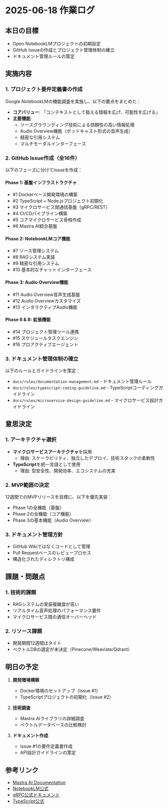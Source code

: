 # 2025-06-18 作業ログ

## 本日の目標
- Open NotebookLMプロジェクトの初期設定
- GitHub Issueの作成とプロジェクト管理体制の確立
- ドキュメント管理ルールの策定

## 実施内容

### 1. プロジェクト要件定義書の作成
Google NotebookLMの機能調査を実施し、以下の要点をまとめた：
- **コアバリュー**: 「コンテキストとして扱える情報を広げ、可能性を広げる」
- **主要機能**:
  - ソースグラウンディング技術による信頼性の高い情報処理
  - Audio Overview機能（ポッドキャスト形式の音声生成）
  - 精密な引用システム
  - マルチモーダルインターフェース

### 2. GitHub Issue作成（全16件）
以下のフェーズに分けてIssueを作成：

#### Phase 1: 基盤インフラストラクチャ
- #1 Dockerベース開発環境の構築
- #2 TypeScript + Node.jsプロジェクト初期化
- #3 マイクロサービス間通信基盤（gRPC/REST）
- #4 CI/CDパイプライン構築
- #5 コアマイクロサービス骨格作成
- #6 Mastra AI統合基盤

#### Phase 2: NotebookLMコア機能
- #7 ソース管理システム
- #8 RAGシステム実装
- #9 精密な引用システム
- #10 基本的なチャットインターフェース

#### Phase 3: Audio Overview機能
- #11 Audio Overview音声生成基盤
- #12 Audio Overviewカスタマイズ
- #13 インタラクティブAudio機能

#### Phase 6 & 8: 拡張機能
- #14 プロジェクト管理ツール連携
- #15 スケジュールタスクエンジン
- #16 プロアクティブエージェント

### 3. ドキュメント管理体制の確立
以下のルールとガイドラインを策定：
- `docs/rules/documentation-management.md` - ドキュメント管理ルール
- `docs/rules/typescript-coding-guideline.md` - TypeScriptコーディングガイドライン
- `docs/rules/microservice-design-guideline.md` - マイクロサービス設計ガイドライン

## 意思決定

### 1. アーキテクチャ選択
- **マイクロサービスアーキテクチャ**を採用
  - 理由: スケーラビリティ、独立したデプロイ、技術スタックの柔軟性
- **TypeScript**を統一言語として使用
  - 理由: 型安全性、開発効率、エコシステムの充実

### 2. MVP範囲の決定
12週間でのMVPリリースを目標に、以下を優先実装：
- Phase 1の全機能（基盤）
- Phase 2の全機能（コア機能）
- Phase 3の基本機能（Audio Overview）

### 3. ドキュメント管理方針
- GitHub Wikiではなくコードとして管理
- Pull Requestベースのレビュープロセス
- 構造化されたディレクトリ構成

## 課題・問題点

### 1. 技術的課題
- RAGシステムの実装複雑度が高い
- リアルタイム音声処理のパフォーマンス要件
- マイクロサービス間の通信オーバーヘッド

### 2. リソース課題
- 開発期間12週間はタイト
- ベクトルDBの選定が未決定（Pinecone/Weaviate/Qdrant）

## 明日の予定

1. **開発環境構築**
   - Docker環境のセットアップ（Issue #1）
   - TypeScriptプロジェクトの初期化（Issue #2）

2. **技術調査**
   - Mastra AIライブラリの詳細調査
   - ベクトルデータベースの比較検討

3. **ドキュメント作成**
   - Issue #1の要件定義書作成
   - API設計ガイドラインの策定

## 参考リンク
- [Mastra AI Documentation](https://mastra.ai/en/docs)
- [NotebookLM公式](https://notebooklm.google/)
- [gRPC公式ドキュメント](https://grpc.io/)
- [TypeScript公式](https://www.typescriptlang.org/)
